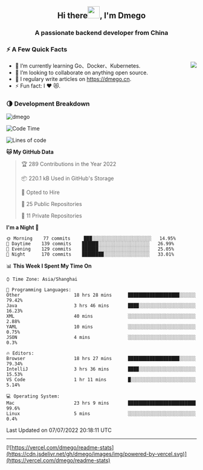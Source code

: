 <h2 align="center">Hi there<img src="https://cdn.jsdelivr.net/gh/dmego/images/img/Hi.gif" height="32" />, I'm Dmego </h2>
<h3 align="center">A passionate backend developer from China</h3>

### ⚡️ A Few Quick Facts

<img align="right" src="https://readme-stats-dmego.vercel.app/api?username=dmego&show_icons=true&icon_color=1573B3&hide_title=true&text_color=718096&bg_color=00000000&hide_border=true"/>

<ul>
    <li> 🌱 I’m currently learning Go、Docker、Kubernetes.</li>
    <li> 👯 I’m looking to collaborate on anything open source.</li>
    <li> 📝 I regulary write articles on <a href="https://dmego.cn">https://dmego.cn</a>.</li>
    <li> ⚡ Fun fact: I ❤️ 😻.</li>
</ul>

### 🌗 Development Breakdown

<img src="https://komarev.com/ghpvc/?username=dmego" alt="dmego" />

<!--START_SECTION:waka-->
![Code Time](http://img.shields.io/badge/Code%20Time-1%2C497%20hrs%2028%20mins-blue)

![Lines of code](https://img.shields.io/badge/From%20Hello%20World%20I%27ve%20Written-239%20Thousand%20lines%20of%20code-blue)

**🐱 My GitHub Data** 

> 🏆 289 Contributions in the Year 2022
 > 
> 📦 220.1 kB Used in GitHub's Storage 
 > 
> 💼 Opted to Hire
 > 
> 📜 25 Public Repositories 
 > 
> 🔑 11 Private Repositories  
 > 
**I'm a Night 🦉** 

```text
🌞 Morning    77 commits     ███░░░░░░░░░░░░░░░░░░░░░░   14.95% 
🌆 Daytime    139 commits    ██████░░░░░░░░░░░░░░░░░░░   26.99% 
🌃 Evening    129 commits    ██████░░░░░░░░░░░░░░░░░░░   25.05% 
🌙 Night      170 commits    ████████░░░░░░░░░░░░░░░░░   33.01%

```


📊 **This Week I Spent My Time On** 

```text
⌚︎ Time Zone: Asia/Shanghai

💬 Programming Languages: 
Other                    18 hrs 28 mins      ███████████████████░░░░░░   79.42% 
Java                     3 hrs 46 mins       ████░░░░░░░░░░░░░░░░░░░░░   16.23% 
XML                      40 mins             ░░░░░░░░░░░░░░░░░░░░░░░░░   2.88% 
YAML                     10 mins             ░░░░░░░░░░░░░░░░░░░░░░░░░   0.75% 
JSON                     4 mins              ░░░░░░░░░░░░░░░░░░░░░░░░░   0.3%

🔥 Editors: 
Browser                  18 hrs 27 mins      ███████████████████░░░░░░   79.34% 
IntelliJ                 3 hrs 36 mins       ████░░░░░░░░░░░░░░░░░░░░░   15.53% 
VS Code                  1 hr 11 mins        █░░░░░░░░░░░░░░░░░░░░░░░░   5.14%

💻 Operating System: 
Mac                      23 hrs 9 mins       █████████████████████████   99.6% 
Linux                    5 mins              ░░░░░░░░░░░░░░░░░░░░░░░░░   0.4%

```


 Last Updated on 07/07/2022 20:18:11 UTC
<!--END_SECTION:waka-->

---

[![https://vercel.com/dmego/readme-stats](https://cdn.jsdelivr.net/gh/dmego/images/img/powered-by-vercel.svg)](https://vercel.com/dmego/readme-stats)

